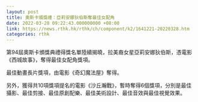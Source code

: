 ```yaml
---
layout: post
title: 奧斯卡頒獎禮：亞莉安娜狄伯斯奪最佳女配角
date: 2022-03-28 09:22:43.000000000 +08:00
link: https://news.rthk.hk/rthk/ch/component/k2/1641221-20220328.htm
categories: rthk
---
```


第94屆奧斯卡頒獎典禮得獎名單陸續揭曉，拉美裔女星亞莉安娜狄伯斯，憑電影《西城故事》，奪得最佳女配角獎項。

最佳動畫長片獎項，由電影《奇幻魔法屋》奪得。

另外，獲得共10項獎項提名的電影《沙丘瀚戰》，暫時奪得6個獎項，分別是最佳攝影、最佳剪接、最佳原創配樂、最佳美術設計、最佳音效與最佳視覺效果。

